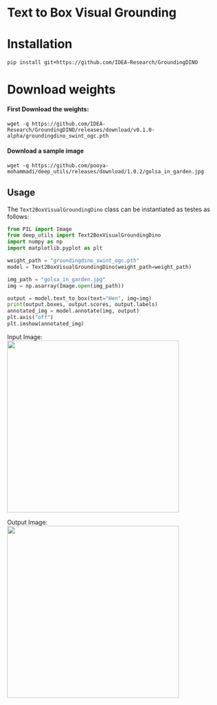 # Text to Box Visual Grounding

# Installation
```commandline
pip install git+https://github.com/IDEA-Research/GroundingDINO
```

# Download weights
#### First Download the weights:
```commandline
wget -q https://github.com/IDEA-Research/GroundingDINO/releases/download/v0.1.0-alpha/groundingdino_swint_ogc.pth
```
#### Download a sample image
```commandline
wget -q https://github.com/pooya-mohammadi/deep_utils/releases/download/1.0.2/golsa_in_garden.jpg
```

## Usage
The `Text2BoxVisualGroundingDino` class can be instantiated as testes as follows:
```python
from PIL import Image
from deep_utils import Text2BoxVisualGroundingDino
import numpy as np
import matplotlib.pyplot as plt

weight_path = "groundingdino_swint_ogc.pth"
model = Text2BoxVisualGroundingDino(weight_path=weight_path)

img_path = "golsa_in_garden.jpg"
img = np.asarray(Image.open(img_path))

output = model.text_to_box(text="Hen", img=img)
print(output.boxes, output.scores, output.labels)
annotated_img = model.annotate(img, output)
plt.axis("off")
plt.imshow(annotated_img)
```

Input Image:</br>
<img src="https://github.com/pooya-mohammadi/deep_utils/releases/download/1.0.2/golsa_in_garden.jpg" width="400">

Output Image:</br>
<img src="https://github.com/pooya-mohammadi/deep_utils/releases/download/1.0.2/golsa_in_garden_dino.png" width="400">